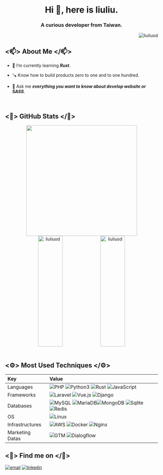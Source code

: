 <h1 align="center">Hi 🎃, here is liuliu.</h1>
<h3 align="center">A curious developer from Taiwan.</h3>

<p align="right">
  <img src="https://komarev.com/ghpvc/?username=liuliuod&label=Profile%20views&color=0e75b6&style=flat" alt="liuliuod" />
</p>

## <📫> About Me </📫>

- 🧠 I’m currently learning _**Rust**_.

- 🪚 Know how to build products zero to one and to one hundred.

- 💬 Ask me _**everything you want to know about develop website or SASS**_.

<br />

## <🎃> GitHub Stats </🎃>

<div align="center"><img height="365px" src="https://github-readme-stats-sigma-five.vercel.app/api/top-langs/?username=liuliuod&layout=compact&hide_border=true" /></div>

<div align="center">
  <img height="365px" width="40%" src="https://github-readme-streak-stats.herokuapp.com/?user=liuliuod" alt="liuliuod" />
  <img height="365px" width="40%" src="https://github-readme-stats-sigma-five.vercel.app/api?username=liuliuod&show_icons=true&locale=en" alt="liuliuod" />
</div>

<br />

## <⚙️> Most Used Techniques </⚙️>

Key|Value
:--|:--
Languages|<img src="https://img.shields.io/badge/-PHP-787CAF?style=for-the-badge&logo=PHP&logoColor=white" alt="PHP" /> <img src="https://img.shields.io/badge/-Python3-F9E373?style=for-the-badge&logo=Python" alt="Python3" /> <img src="https://img.shields.io/badge/-Rust-8D4004?style=for-the-badge&logo=Rust" alt="Rust" /> <img src="https://img.shields.io/badge/-JavaScript-E8D64D?style=for-the-badge&logo=JavaScript&logoColor=black" alt="JavaScript" />
Frameworks|<img src="https://img.shields.io/badge/-Laravel-E44431?style=for-the-badge&logo=Laravel&logoColor=black" alt="Laravel" /> <img src="https://img.shields.io/badge/Vue.js-35495E?style=for-the-badge&logo=vuedotjs&logoColor=4FC08D" alt="Vue.js" /> <img src="https://img.shields.io/badge/Django-0A2D1E?style=for-the-badge&logo=Django&logoColor=4FC08D" alt="Django" />
Databases|<img src="https://img.shields.io/badge/-MySQL-E59439?style=for-the-badge&logo=MySQL&logoColor=white" alt="MySQL" /> <img src="https://img.shields.io/badge/MariaDB-003545?style=for-the-badge&logo=mariadb&logoColor=white" alt="MariaDB" /><img src="https://img.shields.io/badge/MongoDB-3F3121?style=for-the-badge&logo=MongoDB&logoColor=2C664C" alt="MongoDB" /> <img src="https://img.shields.io/badge/SQLite-07405E?style=for-the-badge&logo=sqlite&logoColor=white" alt="Sqlite" /> <img src="https://img.shields.io/badge/redis-%23DD0031.svg?&style=for-the-badge&logo=redis&logoColor=white" alt="Redis" />
OS|<img src="https://img.shields.io/badge/Linux-FCC624?style=for-the-badge&logo=linux&logoColor=black" alt="Linux"/>
Infrastructures|<img src="https://img.shields.io/badge/AWS-EC860F?style=for-the-badge&logo=amazon-aws&logoColor=black" alt="AWS" /> <img src="https://img.shields.io/badge/-Docker-4A94F0?style=for-the-badge&logo=Docker&logoColor=white" alt="Docker" /> <img src="https://img.shields.io/badge/-Nginx-419229?style=for-the-badge&logo=Nginx&logoColor=white" alt="Nginx" />
Marketing Datas|<img src="https://img.shields.io/badge/-GTM-3F7FE9?style=for-the-badge&logo=GoogleTagManager&logoColor=white" alt="GTM" /> <img src="https://img.shields.io/badge/dialogflow-FF9800?style=for-the-badge&logo=dialogflow&logoColor=white" alt="Dialogflow" />

## <👾> Find me on </👾>
<p>
  <a href = "mailto:liuliugit@gmail.com" target="_blank"><img src="https://img.shields.io/badge/-GMail-DA5140?style=for-the-badge&logo=gmail&logoColor=white&fontColor=black" alt="email"/></a>
  <a href="https://www.linkedin.com/in/chiamin-liu-390a7a1a4" target="_blank" target="_blank"><img src="https://img.shields.io/badge/-LinkedIn-0077B5?style=for-the-badge&logo=linkedin&logoColor=white" alt="linkedin"/></a>
</p>
